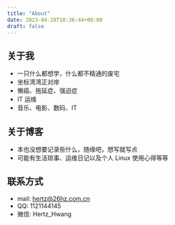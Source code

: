 ```yaml
---
title: "About"
date: 2023-04-28T18:36:44+08:00
draft: false
---
```

## 关于我
- 一只什么都想学，什么都不精通的废宅
- 坐标湾湾正对岸
- 懒癌、拖延症、强迫症
- IT 运维
- 音乐、电影、数码、IT

## 关于博客
- 本也没想要记录些什么，随缘吧，想写就写点
- 可能有生活琐事、运维日记以及个人 Linux 使用心得等等

## 联系方式
- mail: hertz@26hz.com.cn
- QQ: 1121144145
- 微信: Hertz_Hwang
